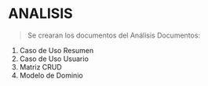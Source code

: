  # ANALISIS
> Se crearan los documentos del Análisis
> Documentos:
1. Caso de Uso Resumen
2. Caso de Uso Usuario
3. Matriz CRUD
4. Modelo de Dominio
